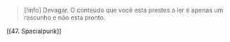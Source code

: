 >[!info] Devagar.
>O conteúdo que você esta prestes a ler é apenas um rascunho e não esta pronto.

[[47. Spacialpunk]]